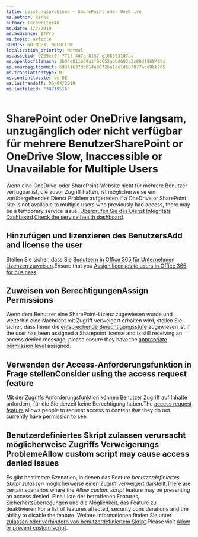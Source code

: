 ```yaml
---
title: Leistungsprobleme – SharePoint oder OneDrive
ms.author: kirks
author: Techwriter40
ms.date: 1/3/2019
ms.audience: ITPro
ms.topic: article
ROBOTS: NOINDEX, NOFOLLOW
localization_priority: Normal
ms.assetid: 9225ec0f-771f-4d7a-8157-e188953107aa
ms.openlocfilehash: 3b04e811b69a1f9d652abbd603c3c09df068480c
ms.sourcegitcommit: 6d341637dbb14e90726a1ce1d68f077ace9bb765
ms.translationtype: MT
ms.contentlocale: de-DE
ms.lasthandoff: 06/04/2019
ms.locfileid: "34719516"
---
```

# <a name="sharepoint-or-onedrive-slow-inaccessible-or-unavailable-for-multiple-users"></a><span data-ttu-id="2b3aa-102">SharePoint oder OneDrive langsam, unzugänglich oder nicht verfügbar für mehrere Benutzer</span><span class="sxs-lookup"><span data-stu-id="2b3aa-102">SharePoint or OneDrive Slow, Inaccessible or Unavailable for Multiple Users</span></span>

<span data-ttu-id="2b3aa-103">Wenn eine OneDrive-oder SharePoint-Website nicht für mehrere Benutzer verfügbar ist, die zuvor Zugriff hatten, ist möglicherweise ein vorübergehendes Dienst Problem aufgetreten.</span><span class="sxs-lookup"><span data-stu-id="2b3aa-103">If a OneDrive or SharePoint site is not available to multiple users who previously had access, there may be a temporary service issue.</span></span> <span data-ttu-id="2b3aa-104">[Überprüfen Sie das Dienst Integritäts Dashboard](https://portal.office.com/adminportal/home#/servicehealth).</span><span class="sxs-lookup"><span data-stu-id="2b3aa-104">[Check the service health dashboard](https://portal.office.com/adminportal/home#/servicehealth).</span></span>

## <a name="add-and-license-the-user"></a><span data-ttu-id="2b3aa-105">Hinzufügen und lizenzieren des Benutzers</span><span class="sxs-lookup"><span data-stu-id="2b3aa-105">Add and license the user</span></span>

<span data-ttu-id="2b3aa-106">Stellen Sie sicher, dass Sie [Benutzern in Office 365 für Unternehmen Lizenzen zuweisen](https://docs.microsoft.com/en-us/office365/admin/subscriptions-and-billing/assign-licenses-to-users?view=o365-worldwide&amp;tabs=One).</span><span class="sxs-lookup"><span data-stu-id="2b3aa-106">Ensure that you [Assign licenses to users in Office 365 for business](https://docs.microsoft.com/en-us/office365/admin/subscriptions-and-billing/assign-licenses-to-users?view=o365-worldwide&amp;tabs=One).</span></span>


## <a name="assign-permissions"></a><span data-ttu-id="2b3aa-107">Zuweisen von Berechtigungen</span><span class="sxs-lookup"><span data-stu-id="2b3aa-107">Assign Permissions</span></span>

<span data-ttu-id="2b3aa-108">Wenn dem Benutzer eine SharePoint-Lizenz zugewiesen wurde und weiterhin eine Nachricht mit Zugriff verweigert erhalten wird, stellen Sie sicher, dass Ihnen die [entsprechende Berechtigungsstufe](https://docs.microsoft.com/en-us/sharepoint/understanding-permission-levels) zugewiesen ist.</span><span class="sxs-lookup"><span data-stu-id="2b3aa-108">If the user has been assigned a Sharepoint license and is still receiving an access denied message, please ensure they have the [appropriate permission level](https://docs.microsoft.com/en-us/sharepoint/understanding-permission-levels) assigned.</span></span>

## <a name="consider-using-the-access-request-feature"></a><span data-ttu-id="2b3aa-109">Verwenden der Access-Anforderungsfunktion in Frage stellen</span><span class="sxs-lookup"><span data-stu-id="2b3aa-109">Consider using the access request feature</span></span>

<span data-ttu-id="2b3aa-110">Mit der [Zugriffs Anforderungsfunktion](https://support.office.com/en-us/article/Set-up-and-manage-access-requests-94B26E0B-2822-49D4-929A-8455698654B3) können Benutzer Zugriff auf Inhalte anfordern, für die Sie derzeit keine Berechtigung haben.</span><span class="sxs-lookup"><span data-stu-id="2b3aa-110">The [access request feature](https://support.office.com/en-us/article/Set-up-and-manage-access-requests-94B26E0B-2822-49D4-929A-8455698654B3) allows people to request access to content that they do not currently have permission to see.</span></span>

## <a name="allow-custom-script-may-cause-access-denied-issues"></a><span data-ttu-id="2b3aa-111">Benutzerdefiniertes Skript zulassen verursacht möglicherweise Zugriffs Verweigerungs Probleme</span><span class="sxs-lookup"><span data-stu-id="2b3aa-111">Allow custom script may cause access denied issues</span></span>

<span data-ttu-id="2b3aa-112">Es gibt bestimmte Szenarien, in denen das Feature *benutzerdefiniertes Skript zulassen* möglicherweise einen Zugriff verweigert darstellt.</span><span class="sxs-lookup"><span data-stu-id="2b3aa-112">There are certain scenarios where the *Allow custom script* feature may be presenting an access denied.</span></span> <span data-ttu-id="2b3aa-113">Eine Liste der betroffenen Features, Sicherheitsüberlegungen und die Möglichkeit, das Feature zu deaktivieren.</span><span class="sxs-lookup"><span data-stu-id="2b3aa-113">For a list of features affected, security considerations and the ability to disable the feature.</span></span> <span data-ttu-id="2b3aa-114">Weitere Informationen finden Sie unter [zulassen oder verhindern von benutzerdefiniertem Skript](https://docs.microsoft.com/en-us/sharepoint/allow-or-prevent-custom-script).</span><span class="sxs-lookup"><span data-stu-id="2b3aa-114">Please visit [Allow or prevent custom script](https://docs.microsoft.com/en-us/sharepoint/allow-or-prevent-custom-script).</span></span>

